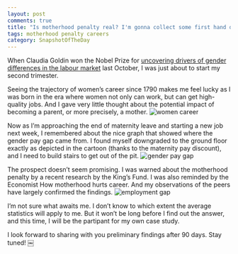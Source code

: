```yaml
---
layout: post
comments: true
title: "Is motherhood penalty real? I'm gonna collect some first hand data on this topic next week"
tags: motherhood penalty careers
category: SnapshotOfTheDay
---
```


When Claudia Goldin won the Nobel Prize for [uncovering drivers of gender differences in the labour market](https://www.nobelprize.org/prizes/economic-sciences/2023/press-release/) last October, I was just about to start my second trimester.

Seeing the trajectory of women’s career since 1790 makes me feel lucky as I was born in the era where women not only can work, but can get high-quality jobs. And I gave very little thought about the potential impact of becoming a parent, or more precisely, a mother.
![women career](https://substackcdn.com/image/fetch/f_auto,q_auto:good,fl_progressive:steep/https%3A%2F%2Fsubstack-post-media.s3.amazonaws.com%2Fpublic%2Fimages%2F0ef0f0c8-4c1b-40b7-8c61-762664a48274_1374x938.png)

Now as I’m approaching the end of maternity leave and starting a new job next week, I remembered about the nice graph that showed where the gender pay gap came from. I found myself downgraded to the ground floor exactly as depicted in the cartoon (thanks to the maternity pay discount), and I need to build stairs to get out of the pit.
![gender pay gap](https://substackcdn.com/image/fetch/f_auto,q_auto:good,fl_progressive:steep/https%3A%2F%2Fsubstack-post-media.s3.amazonaws.com%2Fpublic%2Fimages%2F072a90dc-816d-479c-90a2-f1e1a08fbe54_1880x942.jpeg)

The prospect doesn’t seem promising. I was warned about the motherhood penalty by a recent research by the King’s Fund. I was also reminded by the Economist How motherhood hurts career. And my observations of the peers have largely confirmed the findings.
![employment gap](https://substackcdn.com/image/fetch/f_auto,q_auto:good,fl_progressive:steep/https%3A%2F%2Fsubstack-post-media.s3.amazonaws.com%2Fpublic%2Fimages%2F60ddec17-9317-4951-a4c8-33f3a5752e4e_1280x720.jpeg)

I’m not sure what awaits me. I don’t know to which extent the average statistics will apply to me. But it won’t be long before I find out the answer, and this time, I will be the partipant for my own case study.

I look forward to sharing with you preliminary findings after 90 days. Stay tuned!
￼

